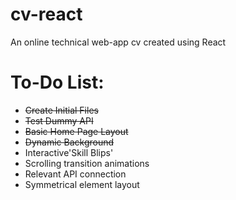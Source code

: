 # cv-react
An online technical web-app cv created using React

# To-Do List:
- ~~Create Initial Files~~
- ~~Test Dummy API~~
- ~~Basic Home Page Layout~~
- ~~Dynamic Background~~
- Interactive'Skill Blips'
- Scrolling transition animations
- Relevant API connection
- Symmetrical element layout
